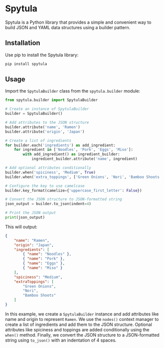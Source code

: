 # Spytula

Spytula is a Python library that provides a simple and convenient way to build JSON and YAML data structures using a builder pattern.

## Installation

Use pip to install the Spytula library:

```bash
pip install spytula
```

## Usage    

Import the `SpytulaBuilder` class from the `spytula.builder` module:

```python
from spytula.builder import SpytulaBuilder

# Create an instance of SpytulaBuilder
builder = SpytulaBuilder()

# Add attributes to the JSON structure
builder.attribute('name', 'Ramen')
builder.attribute('origin', 'Japan')

# Create a list of ingredients
for builder.each('ingredients') as add_ingredient:    
    for ingredient in ['Noodles', 'Pork', 'Eggs', 'Miso']:
        with add_ingredient() as ingredient_builder:
            ingredient_builder.attribute('name', ingredient)

# Add optional attributes conditionally
builder.when('spiciness', 'Medium', True)
builder.when('extra_toppings', ['Green Onions', 'Nori', 'Bamboo Shoots'], True)

# Configure the key to use camelcase
builder.key_format(camelize={'uppercase_first_letter': False})

# Convert the JSON structure to JSON-formatted string
json_output = builder.to_json(indent=4)

# Print the JSON output
print(json_output)
```

This will output:

```json
{
    "name": "Ramen",
    "origin": "Japan",
    "ingredients": [
        { "name": "Noodles" },
        { "name": "Pork" },
        { "name": "Eggs" },
        { "name": "Miso" }
    ],
    "spiciness": "Medium",
    "extraToppings": [
        "Green Onions",
        "Nori",
        "Bamboo Shoots"
    ]
}

```

In this example, we create a `SpytulaBuilder` instance and add attributes like name and origin to represent `Ramen`. We use the `nodes()` context manager to create a list of ingredients and add them to the JSON structure. Optional attributes like spiciness and toppings are added conditionally using the `when()` method. Finally, we convert the JSON structure to a JSON-formatted string using `to_json()` with an indentation of 4 spaces.
